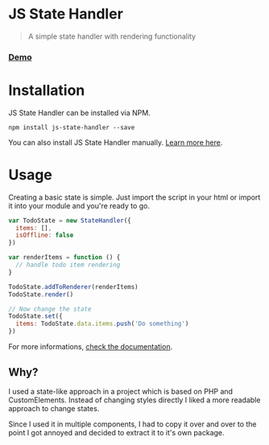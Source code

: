 # JS State Handler

> A simple state handler with rendering functionality

### [Demo](https://bdbch.github.io/js-state-handler/)

# Installation

JS State Handler can be installed via NPM.

```
npm install js-state-handler --save
```

You can also install JS State Handler manually. [Learn more here](wiki/Installation).

# Usage

Creating a basic state is simple. Just import the script in your html or import it into your module and you're ready to go.

```js
var TodoState = new StateHandler({
  items: [],
  isOffline: false
})

var renderItems = function () {
  // handle todo item rendering
}

TodoState.addToRenderer(renderItems)
TodoState.render()

// Now change the state
TodoState.set({
  items: TodoState.data.items.push('Do something')
})
```

For more informations, [check the documentation](wiki/creating-a-simple-state).

## Why?

I used a state-like approach in a project which is based on PHP and CustomElements. Instead of changing styles directly I liked a more readable approach to change states.

Since I used it in multiple components, I had to copy it over and over to the point I got annoyed and decided to extract it to it's own package.
